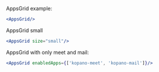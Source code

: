 AppsGrid example:

```jsx
<AppsGrid/>
```

AppsGrid small

```jsx
<AppsGrid size="small"/>
```

AppsGrid with only meet and mail:

```jsx
<AppsGrid enabledApps={['kopano-meet', 'kopano-mail']}/>
```
